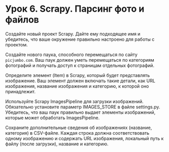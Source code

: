 # Урок 6. Scrapy. Парсинг фото и файлов

Создайте новый проект Scrapy. Дайте ему подходящее имя и убедитесь, что ваше окружение правильно настроено для работы
с проектом.

Создайте нового паука, способного перемещаться по сайту `picjumbo.com`. Ваш паук должен уметь перемещаться по 
категориям фотографий и получать доступ к страницам отдельных фотографий.

Определите элемент (Item) в Scrapy, который будет представлять изображение. Ваш элемент должен включать такие детали, 
как URL изображения, название изображения и категорию, к которой оно принадлежит.

Используйте Scrapy ImagesPipeline для загрузки изображений. Обязательно установите параметр IMAGES_STORE в файле 
settings.py. Убедитесь, что ваш паук правильно выдает элементы изображений, которые может обработать ImagesPipeline.

Сохраните дополнительные сведения об изображениях (название, категория) в CSV-файле. Каждая строка должна соответствовать 
одному изображению и содержать URL изображения, локальный путь к файлу (после загрузки), название и категорию.

